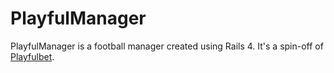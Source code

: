 PlayfulManager
==========

PlayfulManager is a football manager created using Rails 4. It's a spin-off of [Playfulbet](http://playfulbet.com).
